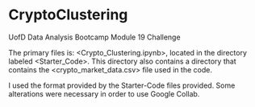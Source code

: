# CryptoClustering
UofD Data Analysis Bootcamp Module 19 Challenge

The primary files is: <Crypto_Clustering.ipynb>, located in the directory labeled <Starter_Code>. This directory also contains a <Resources> directory that contains the <crypto_market_data.csv> file used in the code.

I used the format provided by the Starter-Code files provided. Some alterations were necessary in order to use Google Collab.
